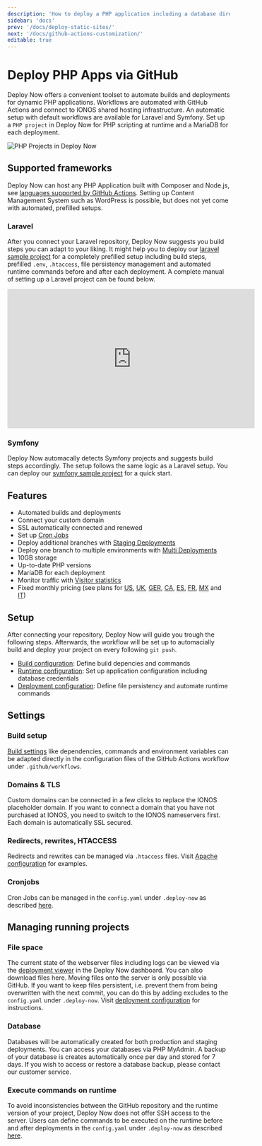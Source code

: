 ```yaml
---
description: 'How to deploy a PHP application including a database directly via GitHub. Including smart setups for Laravel and Symfony, build automation and staging.'
sidebar: 'docs'
prev: '/docs/deploy-static-sites/'
next: '/docs/github-actions-customization/'
editable: true
---
```

# Deploy PHP Apps via GitHub

Deploy Now offers a convenient toolset to automate builds and deployments for dynamic PHP applications. Workflows are automated with GitHub Actions and connect to IONOS shared hosting infrastructure. An automatic setup with default workflows are available for Laravel and Symfony. Set up a `PHP project` in Deploy Now for PHP scripting at runtime and a MariaDB for each deployment. 

![PHP Projects in Deploy Now](/04_PHP_apps_via_GitHub.gif)

## Supported frameworks
Deploy Now can host any PHP Application built with Composer and Node.js, see [languages supported by GitHub Actions](https://docs.github.com/en/get-started/learning-about-github/github-language-support). Setting up Content Management System such as WordPress is possible, but does not yet come with automated, prefilled setups. 

### Laravel
After you connect your Laravel repository, Deploy Now suggests you build steps you can adapt to your liking. It might help you to deploy our [laravel sample project](/docs/framework-samples/#laravel-sample) for a completely prefilled setup including build steps, prefilled `.env`, `.htaccess`, file persistency management and automated runtime commands before and after each deployment. A complete manual of setting up a Laravel project can be found below.

<iframe width="560" height="315" src="https://www.youtube-nocookie.com/embed/otSwpzsoZss" title="YouTube video player" frameborder="0" allow="accelerometer; autoplay; clipboard-write; encrypted-media; gyroscope; picture-in-picture" allowfullscreen></iframe>

### Symfony
Deploy Now automacally detects Symfony projects and suggests build steps accordingly. The setup follows the same logic as a Laravel setup. You can deploy our [symfony sample project](/docs/framework-samples/#symfony-sample) for a quick start.

## Features
- Automated builds and deployments
- Connect your custom domain
- SSL automatically connected and renewed 
- Set up [Cron Jobs](/docs/cronjobs/)
- Deploy additional branches with [Staging Deployments](/docs/staging-deployments/)
- Deploy one branch to multiple environments with [Multi Deployments](/docs/multi-deployments/)
- 10GB storage
- Up-to-date PHP versions
- MariaDB for each deployment
- Monitor traffic with [Visitor statistics](/docs/visitor-statistics/)
- Fixed monthly pricing (see plans for [US](https://www.ionos.com/hosting/deploy-now), [UK](https://www.ionos.co.uk/hosting/deploy-now), [GER](https://www.ionos.de/hosting/deploy-now), [CA](https://www.ionos.ca/hosting/deploy-now), [ES](https://www.ionos.es/alojamiento/deploy-now), [FR](https://www.ionos.fr/hebergement/deploy-now), [MX](https://www.ionos.mx/alojamiento/deploy-now) and [IT](https://www.ionos.it/hosting/deploy-now))

## Setup
After connecting your repository, Deploy Now will guide you trough the following steps. Afterwards, the workflow will be set up to automacially build and deploy your project on every following `git push`.

- [Build configuration](/docs/github-actions-customization/): Define build depencies and commands
- [Runtime configuration](/docs/runtime-configuration/): Set up application configuration including database credentials
- [Deployment configuration](/docs/deployment-configuration/): Define file persistency and automate runtime commands

## Settings

### Build setup
[Build settings](/docs/github-actions-customization/) like dependencies, commands and environment variables can be adapted directly in the configuration files of the GitHub Actions workflow under `.github/workflows`. 

### Domains & TLS
Custom domains can be connected in a few clicks to replace the IONOS placeholder domain. If you want to connect a domain that you have not purchased at IONOS, you need to switch to the IONOS nameservers first. Each domain is automatically SSL secured.

### Redirects, rewrites, HTACCESS
Redirects and rewrites can be managed via `.htaccess` files. Visit [Apache configuration](/docs/apache-configuration-htaccess) for examples.

### Cronjobs
Cron Jobs can be managed in the `config.yaml` under `.deploy-now` as described [here](/docs/cronjobs/).

## Managing running projects

### File space
The current state of the webserver files including logs can be viewed via the [deployment viewer](/docs/deployment-viewer) in the Deploy Now dashboard. You can also download files here. Moving files onto the server is only possible via GitHub. If you want to keep files persistent, i.e. prevent them from being overwritten with the next commit, you can do this by adding excludes to the `config.yaml` under `.deploy-now`. Visit [deployment configuration](/docs/deployment-configuration/) for instructions.

### Database
Databases will be automatically created for both production and staging deployments. You can access your databases via PHP MyAdmin. A backup of your database is creates automatically once per day and stored for 7 days. If you wish to access or restore a database backup, please contact our customer service. 

### Execute commands on runtime
To avoid inconsistencies between the GitHub repository and the runtime version of your project, Deploy Now does not offer SSH access to the server. Users can define commands to be executed on the runtime before and after deployments in the `config.yaml` under `.deploy-now` as described [here](/docs/deployment-configuration/).
